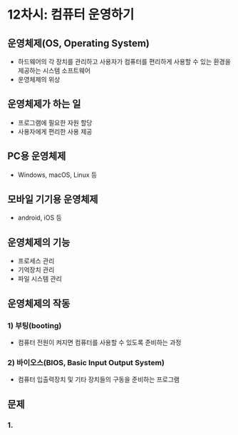 # 12차시: 컴퓨터 운영하기

## 운영체제(OS, Operating System)
- 하드웨어의 각 장치를 관리하고 사용자가 컴퓨터를 편리하게 사용할 수 있는 환경을 제공하는 시스템 소프트웨어
- 운영체제의 위상

## 운영체제가 하는 일
- 프로그램에 필요한 자원 할당
- 사용자에게 편리한 사용 제공

## PC용 운영체제
- Windows, macOS, Linux 등

## 모바일 기기용 운영체제
- android, iOS 등

## 운영체제의 기능
- 프로세스 관리
- 기억장치 관리
- 파일 시스템 관리

## 운영체제의 작동
### 1) 부팅(booting)
- 컴퓨터 전원이 켜지면 컴퓨터를 사용할 수 있도록 준비하는 과정

### 2) 바이오스(BIOS, Basic Input Output System)
- 컴퓨터 입출력장치 및 기타 장치들의 구동을 준비하는 프로그램

## 문제
### 1.
